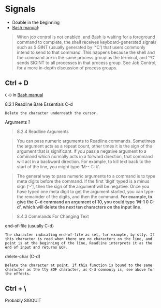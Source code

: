# Signals
- Doable in the beginning
- [Bash manual](https://www.gnu.org/software/bash/manual/html_node/Signals.html):
> When job control is not enabled, and Bash is waiting for a foreground command to complete, the shell receives keyboard-generated signals such as SIGINT (usually generated by ‘^C’) that users commonly intend to send to that command. This happens because the shell and the command are in the same process group as the terminal, and ‘^C’ sends SIGINT to all processes in that process group. See Job Control, for a more in-depth discussion of process groups.

## Ctrl + D
`C-D` in [Bash manual](https://www.gnu.org/software/bash/manual/html_node/Signals.html)

8.2.1 Readline Bare Essentials
C-d

    Delete the character underneath the cursor. 

Arguments ?
>8.2.4 Readline Arguments

>You can pass numeric arguments to Readline commands. Sometimes the argument acts as a repeat count, other times it is the sign of the argument that is significant. If you pass a negative argument to a command which normally acts in a forward direction, that command will act in a backward direction. For example, to kill text back to the start of the line, you might type ‘M-- C-k’.

>The general way to pass numeric arguments to a command is to type meta digits before the command. If the first ‘digit’ typed is a minus sign (‘-’), then the sign of the argument will be negative. Once you have typed one meta digit to get the argument started, you can type the remainder of the digits, and then the command. **For example, to give the C-d command an argument of 10, you could type ‘M-1 0 C-d’, which will delete the next ten characters on the input line**.

>8.4.3 Commands For Changing Text

end-of-file (usually C-d)

    The character indicating end-of-file as set, for example, by stty. If this character is read when there are no characters on the line, and point is at the beginning of the line, Readline interprets it as the end of input and returns EOF.
delete-char (C-d)

    Delete the character at point. If this function is bound to the same character as the tty EOF character, as C-d commonly is, see above for the effects.


## Ctrl + \
Probably SIGQUIT

